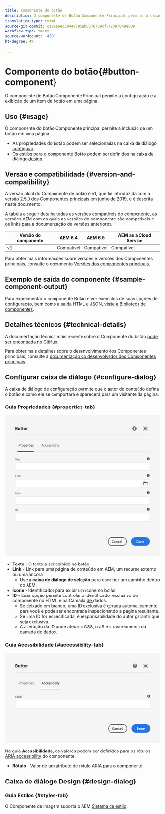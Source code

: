 ```yaml
---
title: Componente do botão
description: O componente de Botão Componente Principal permite a criação e a exibição de um botão.
translation-type: tm+mt
source-git-commit: c186e9ec3944d785ab0376769cf7f2307049a809
workflow-type: tm+mt
source-wordcount: '438'
ht-degree: 4%

---
```



# Componente do botão{#button-component}

O componente de Botão Componente Principal permite a configuração e a exibição de um item de botão em uma página.

## Uso {#usage}

O componente do botão Componente principal permite a inclusão de um botão em uma página.

* As propriedades do botão podem ser selecionadas na caixa de diálogo [configurar](#configure-dialog).
* Os estilos para o componente Botão podem ser definidos na caixa de diálogo [design](#design-dialog).

## Versão e compatibilidade {#version-and-compatibility}

A versão atual do Componente de botão é v1, que foi introduzida com a versão 2.5.0 dos Componentes principais em junho de 2019, e é descrita neste documento.

A tabela a seguir detalha todas as versões compatíveis do componente, as versões AEM com as quais as versões do componente são compatíveis e os links para a documentação de versões anteriores.

| Versão do componente | AEM 6.4 | AEM 6.5 | AEM as a Cloud Service |
|--- |--- |---|---|
| v1 | Compatível | Compatível | Compatível |

Para obter mais informações sobre versões e versões dos Componentes principais, consulte o documento [Versões dos componentes principais](/help/versions.md).

## Exemplo de saída do componente {#sample-component-output}

Para experimentar o componente Botão e ver exemplos de suas opções de configuração, bem como a saída HTML e JSON, visite a [Biblioteca de componentes](https://adobe.com/go/aem_cmp_library_button).

## Detalhes técnicos {#technical-details}

A documentação técnica mais recente sobre o Componente do botão [pode ser encontrada no GitHub](https://adobe.com/go/aem_cmp_tech_button_v1).

Para obter mais detalhes sobre o desenvolvimento dos Componentes principais, consulte a [documentação do desenvolvedor dos Componentes principais](/help/developing/overview.md).

## Configurar caixa de diálogo {#configure-dialog}

A caixa de diálogo de configuração permite que o autor do conteúdo defina o botão e como ele se comportará e aparecerá para um visitante da página.

### Guia Propriedades {#properties-tab}

![Guia Propriedades da caixa de diálogo Editar do componente Botão](/help/assets/button-edit-properties.png)

* **Texto**  - O texto a ser exibido no botão
* **Link**  - Link para uma página de conteúdo em AEM, um recurso externo ou uma âncora
   * Use a **caixa de diálogo de seleção** para escolher um caminho dentro do AEM.
* **Ícone**  - Identificador para exibir um ícone no botão
* **ID**  - Essa opção permite controlar o identificador exclusivo do componente no HTML e na Camada [ de ](/help/developing/data-layer/overview.md)dados.
   * Se deixado em branco, uma ID exclusiva é gerada automaticamente para você e pode ser encontrada inspecionando a página resultante.
   * Se uma ID for especificada, é responsabilidade do autor garantir que seja exclusiva.
   * A alteração da ID pode afetar o CSS, o JS e o rastreamento da camada de dados.

### Guia Acessibilidade {#accessibility-tab}

![Guia Acessibilidade da caixa de diálogo Editar do Componente de Botão](/help/assets/button-edit-accessibility.png)

Na guia **Acessibilidade**, os valores podem ser definidos para os rótulos [ARIA accessibility](https://www.w3.org/WAI/standards-guidelines/aria/) do componente.

* **Rótulo**  - Valor de um atributo de rótulo ARIA para o componente

## Caixa de diálogo Design {#design-dialog}

### Guia Estilos {#styles-tab}

O Componente de imagem suporta o AEM [Sistema de estilo](/help/get-started/authoring.md#component-styling).
